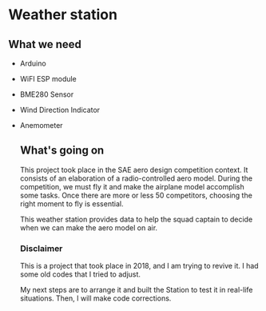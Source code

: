 # Weather station

## What we need
- Arduino
- WiFI ESP module
- BME280 Sensor
- Wind Direction Indicator
- Anemometer

  ## What's going on

  This project took place in the SAE aero design competition context.
  It consists of an elaboration of a radio-controlled aero model. During the competition, we must fly it and make the airplane model accomplish some tasks.
  Once there are more or less 50 competitors, choosing the right moment to fly is essential.

  This weather station provides data to help the squad captain to decide when we can make the aero model on air.

  ### Disclaimer
  This is a project that took place in 2018, and I am trying to revive it. I had some old codes that I tried to adjust.

  My next steps are to arrange it and built the Station to test it in real-life situations. Then, I will make code corrections.
  
